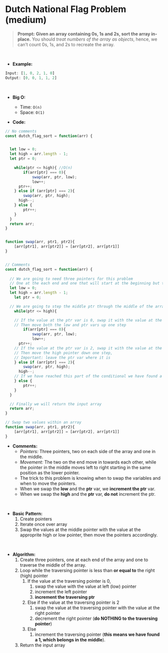 # Dutch National Flag Problem (medium)

> **Prompt:** **Given an array containing 0s, 1s and 2s, sort the array in-place.** You should *treat numbers of the array as objects*, hence, we can’t count 0s, 1s, and 2s to recreate the array.
<br>

- **Example:**

```js
Input: [1, 0, 2, 1, 0]
Output: [0, 0, 1, 1, 2]
```

<br>

- **Big O:**
  - Time: `O(n)`
  - Space: `O(1)`

- **Code:**

```js
// No comments
const dutch_flag_sort = function(arr) {


  let low = 0;
  let high = arr.length - 1;
  let ptr = 0;

	while(ptr <= high){ //O(n)
		if(arr[ptr] === 0){
			swap(arr, ptr, low);
			low++;
      ptr++;
    } else if (arr[ptr] === 2){
	    swap(arr, ptr, high);
      high--;
    } else {
	    ptr++;
    }
  }
  return arr;
}


function swap(arr, ptr1, ptr2){
	[arr[ptr1], arr[ptr2]] = [arr[ptr2], arr[ptr1]]
}


// Comments
const dutch_flag_sort = function(arr) {
	
  // We are going to need three pointers for this problem
  // One at the each end and one that will start at the beginning but then work in between
  let low = 0;
  let high = arr.length - 1;
	let ptr = 0;

  // We are going to step the middle ptr through the middle of the array until it reaches the high pointer
	while(ptr <= high){

    // If the value at the ptr var is 0, swap it with the value at the low pointer
    // Then move both the low and ptr vars up one step
		if(arr[ptr] === 0){
			swap(arr, ptr, low);
			low++;
      ptr++;
    // If the value at the ptr var is 2, swap it with the value at the high pointer
    // Then move the high pointer down one step, 
    // Important: leave the ptr var where it is
    } else if (arr[ptr] === 2){
	    swap(arr, ptr, high);
      high--;
    // If we have reached this part of the conditional we have found a 1, and will just move the ptr var up by one step
    } else {
	    ptr++;
    }
  }

  // Finally we will return the input array
  return arr;
}

// Swap two values within an array
function swap(arr, ptr1, ptr2){
	[arr[ptr1], arr[ptr2]] = [arr[ptr2], arr[ptr1]]
}

```

- **Comments:**
  - *Pointers:* Three pointers, two on each side of the array and one in the middle.
  - *Movement:* The two on the end move in towards each other, while the pointer in the middle moves left to right starting in the same position as the lower pointer.
  - The trick to this problem is knowing when to swap the variables and when to move the pointers.
  - When we swap the **low** and the **ptr** var, we **increment the ptr** var.
  - When we swap the **high** and the **ptr** var, **do not** increment the ptr.
<br>

- **Basic Pattern:**
  1. Create pointers
  2. Iterate once over array
  3. Swap the values at the middle pointer with the value at the approprite high or low pointer, then move the pointers accordingly.
 <br>

- **Algorithm:**
  1. Create three pointers, one at each end of the array and one to traverse the middle of the array.
  2. Loop while the traversing pointer is less than **or equal to** the right (high) pointer
     1. If the value at the traversing pointer is 0, 
        1. swap the value with the value at left (low) pointer
        2. increment the left pointer
        3. **increment the traversing ptr**
     2. Else if the value at the traversing pointer is 2
        1. swap the value at the traversing pointer with the value at the right pointer
        2. decrement the right pointer (**do NOTHING to the traversing pointer**)
     3. Else
        1. increment the traversing pointer (**this means we have found a 1, which belongs in the middle**).
  3. Return the input array


